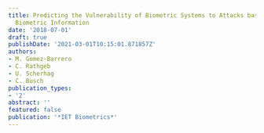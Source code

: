 ```yaml
---
title: Predicting the Vulnerability of Biometric Systems to Attacks based on Morphed
  Biometric Information
date: '2018-07-01'
draft: true
publishDate: '2021-03-01T10:15:01.871857Z'
authors:
- M. Gomez-Barrero
- C. Rathgeb
- U. Scherhag
- C. Busch
publication_types:
- '2'
abstract: ''
featured: false
publication: '*IET Biometrics*'
---
```


